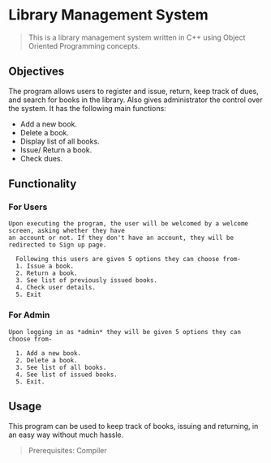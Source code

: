 # Library Management System
> This is a library management system written in C++ using Object Oriented Programming concepts.

## Objectives
  The program allows users to register and issue, return, keep track of dues, and search for books in the library. Also gives administrator the control over the system. It has the following main functions:

  * Add a new book.
  * Delete a book.
  * Display list of all books.
  * Issue/ Return a book.
  * Check dues.

## Functionality

  ### For Users
    Upon executing the program, the user will be welcomed by a welcome screen, asking whether they have 
    an account or not. If they don't have an account, they will be redirected to Sign up page.

      Following this users are given 5 options they can choose from-
      1. Issue a book.
      2. Return a book.
      3. See list of previously issued books.
      4. Check user details.
      5. Exit
   
  ### For Admin
    Upon logging in as *admin* they will be given 5 options they can choose from-
      
      1. Add a new book.
      2. Delete a book.
      3. See list of all books.
      4. See list of issued books.
      5. Exit.
    
## Usage
 
 This program can be used to keep track of books, issuing and returning, in an easy way without much hassle.
 >Prerequisites: Compiler

